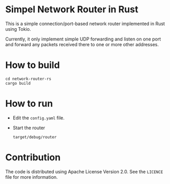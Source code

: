 # Simpel Network Router in Rust

This is a simple connection/port-based network router implemented in Rust using Tokio.

Currently, it only implement simple UDP forwarding and listen on one
port and forward any packets received there to one or more other
addresses.

# How to build

```
cd network-router-rs
cargo build
```

# How to run

* Edit the `config.yaml` file.

* Start the router

  ```
  target/debug/router
  ```

# Contribution

The code is distributed using Apache License Version 2.0. See the
`LICENCE` file for more information.
